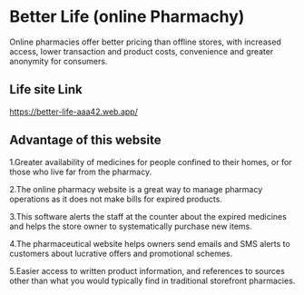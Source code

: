 # Better Life (online Pharmachy)
Online pharmacies offer better pricing than offline stores, with increased access, lower transaction and product costs, convenience and greater anonymity for consumers.

## Life site Link

https://better-life-aaa42.web.app/

## Advantage of this website

1.Greater availability of medicines for people confined to their homes, or for those who live far from the pharmacy.

2.The online pharmacy website is a great way to manage pharmacy operations as it does not make bills for expired products.

3.This software alerts the staff at the counter about the expired medicines and helps the store owner to systematically purchase new items.

4.The pharmaceutical website helps owners send emails and SMS alerts to customers about lucrative offers and promotional schemes.

5.Easier access to written product information, and references to sources other than what you would typically find in traditional storefront pharmacies.
